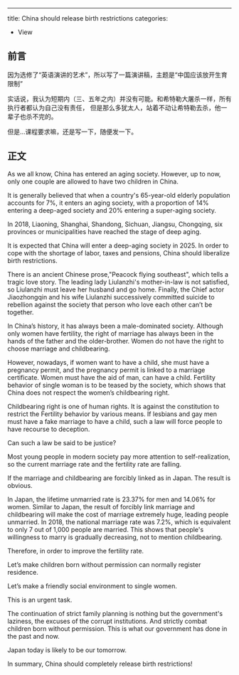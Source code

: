 ---
title: China should release birth restrictions
categories:
- View
## 前言
因为选修了“英语演讲的艺术”，所以写了一篇演讲稿，主题是“中国应该放开生育限制”

实话说，我认为短期内（三、五年之内）并没有可能。和希特勒大屠杀一样，所有执行者都认为自己没有责任，
但是那么多犹太人，站着不动让希特勒去杀，他一辈子也杀不完的。

但是...课程要求嘛，还是写一下，随便发一下。

## 正文

As we all know, China has entered an aging society. However, up to now, only one couple are allowed to have two children in China.

It is generally believed that when a country's 65-year-old elderly population accounts for 7%, it enters an aging society, with a proportion of 14% entering a deep-aged society and 20% entering a super-aging society.

In 2018, Liaoning, Shanghai, Shandong, Sichuan, Jiangsu, Chongqing, six provinces or municipalities have reached the stage of deep aging.

It is expected that China will enter a deep-aging society in 2025. In order to cope with the shortage of labor, taxes and pensions, China should liberalize birth restrictions.

There is an ancient Chinese prose,"Peacock flying southeast", which tells a tragic love story. The leading lady Liulanzhi's mother-in-law is not satisfied, so Liulanzhi must leave her husband and go home. Finally, the Chief actor Jiaozhongqin and his wife Liulanzhi successively committed suicide to rebellion against the society that person who love each other can’t be together. 

In China’s history, it has always been a male-dominated society. Although only women have fertility, the right of marriage has always been in the hands of the father and the older-brother. Women do not have the right to choose marriage and childbearing.

However, nowadays, if women want to have a child, she must have a pregnancy permit, and the pregnancy permit is linked to a marriage certificate. Women must have the aid of man, can have a child. Fertility behavior of single woman is to be teased by the society, which shows that China does not respect the women’s childbearing right.

Childbearing right is one of human rights. It is against the constitution to restrict the Fertility behavior by various means. If lesbians and gay men must have a fake marriage to have a child, such a law will force people to have recourse to deception.

Can such a law be said to be justice?

Most young people in modern society pay more attention to self-realization, so the current marriage rate and the fertility rate are falling. 

If the marriage and childbearing are forcibly linked as in Japan. The result is obvious. 

In Japan, the lifetime unmarried rate is 23.37% for men and 14.06% for women. Similar to Japan, the result of forcibly link marriage and childbearing will make the cost of marriage extremely huge, leading people unmarried.
In 2018, the national marriage rate was 7.2%, which is equivalent to only 7 out of 1,000 people are married. This shows that people's willingness to marry is gradually decreasing, not to mention childbearing. 

Therefore, in order to improve the fertility rate.

Let’s make children born without permission can normally register residence. 

Let’s make a friendly social environment to single women.

This is an urgent task. 

The continuation of strict family planning is nothing but the government's laziness, the excuses of the corrupt institutions. And strictly combat children born without permission. This is what our government has done in the past and now.
   
Japan today is likely to be our tomorrow.

In summary, China should completely release birth restrictions!

